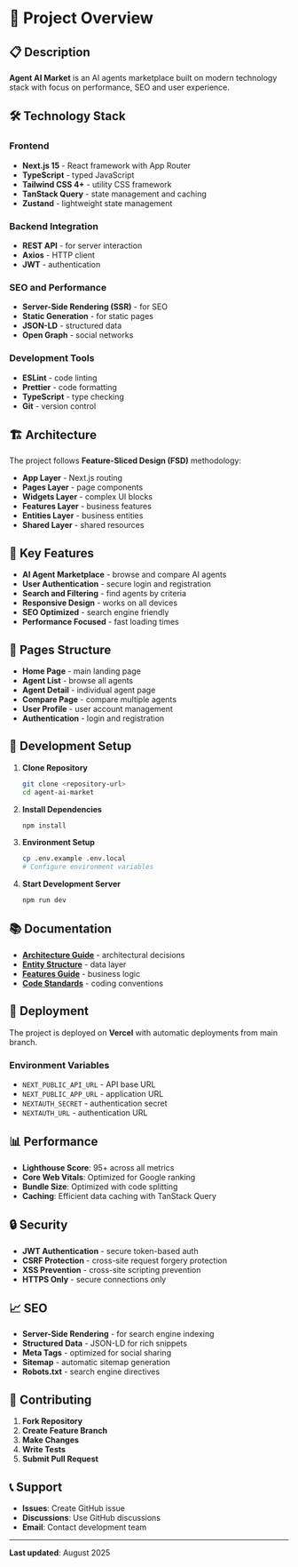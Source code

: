 # 🚀 Project Overview

## 📋 Description

**Agent AI Market** is an AI agents marketplace built on modern technology stack
with focus on performance, SEO and user experience.

## 🛠️ Technology Stack

### Frontend

- **Next.js 15** - React framework with App Router
- **TypeScript** - typed JavaScript
- **Tailwind CSS 4+** - utility CSS framework
- **TanStack Query** - state management and caching
- **Zustand** - lightweight state management

### Backend Integration

- **REST API** - for server interaction
- **Axios** - HTTP client
- **JWT** - authentication

### SEO and Performance

- **Server-Side Rendering (SSR)** - for SEO
- **Static Generation** - for static pages
- **JSON-LD** - structured data
- **Open Graph** - social networks

### Development Tools

- **ESLint** - code linting
- **Prettier** - code formatting
- **TypeScript** - type checking
- **Git** - version control

## 🏗️ Architecture

The project follows **Feature-Sliced Design (FSD)** methodology:

- **App Layer** - Next.js routing
- **Pages Layer** - page components
- **Widgets Layer** - complex UI blocks
- **Features Layer** - business features
- **Entities Layer** - business entities
- **Shared Layer** - shared resources

## 🎯 Key Features

- **AI Agent Marketplace** - browse and compare AI agents
- **User Authentication** - secure login and registration
- **Search and Filtering** - find agents by criteria
- **Responsive Design** - works on all devices
- **SEO Optimized** - search engine friendly
- **Performance Focused** - fast loading times

## 📱 Pages Structure

- **Home Page** - main landing page
- **Agent List** - browse all agents
- **Agent Detail** - individual agent page
- **Compare Page** - compare multiple agents
- **User Profile** - user account management
- **Authentication** - login and registration

## 🔧 Development Setup

1. **Clone Repository**

   ```bash
   git clone <repository-url>
   cd agent-ai-market
   ```

2. **Install Dependencies**

   ```bash
   npm install
   ```

3. **Environment Setup**

   ```bash
   cp .env.example .env.local
   # Configure environment variables
   ```

4. **Start Development Server**
   ```bash
   npm run dev
   ```

## 📚 Documentation

- **[Architecture Guide](../architecture/)** - architectural decisions
- **[Entity Structure](../architecture/entity-structure-guide.md)** - data layer
- **[Features Guide](../architecture/features-hooks-guide.md)** - business logic
- **[Code Standards](../code-standards.md)** - coding conventions

## 🚀 Deployment

The project is deployed on **Vercel** with automatic deployments from main branch.

### Environment Variables

- `NEXT_PUBLIC_API_URL` - API base URL
- `NEXT_PUBLIC_APP_URL` - application URL
- `NEXTAUTH_SECRET` - authentication secret
- `NEXTAUTH_URL` - authentication URL

## 📊 Performance

- **Lighthouse Score**: 95+ across all metrics
- **Core Web Vitals**: Optimized for Google ranking
- **Bundle Size**: Optimized with code splitting
- **Caching**: Efficient data caching with TanStack Query

## 🔒 Security

- **JWT Authentication** - secure token-based auth
- **CSRF Protection** - cross-site request forgery protection
- **XSS Prevention** - cross-site scripting prevention
- **HTTPS Only** - secure connections only

## 📈 SEO

- **Server-Side Rendering** - for search engine indexing
- **Structured Data** - JSON-LD for rich snippets
- **Meta Tags** - optimized for social sharing
- **Sitemap** - automatic sitemap generation
- **Robots.txt** - search engine directives

## 🤝 Contributing

1. **Fork Repository**
2. **Create Feature Branch**
3. **Make Changes**
4. **Write Tests**
5. **Submit Pull Request**

## 📞 Support

- **Issues**: Create GitHub issue
- **Discussions**: Use GitHub discussions
- **Email**: Contact development team

---

**Last updated**: August 2025
